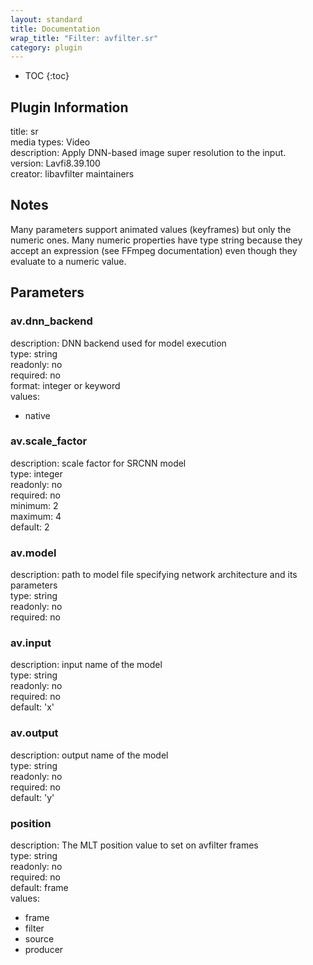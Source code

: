 ```yaml
---
layout: standard
title: Documentation
wrap_title: "Filter: avfilter.sr"
category: plugin
---
```

* TOC
{:toc}

## Plugin Information

title: sr  
media types:
Video  
description: Apply DNN-based image super resolution to the input.  
version: Lavfi8.39.100  
creator: libavfilter maintainers  

## Notes

Many parameters support animated values (keyframes) but only the numeric ones. Many numeric properties have type string because they accept an expression (see FFmpeg documentation) even though they evaluate to a numeric value.

## Parameters

### av.dnn_backend

  
description:
DNN backend used for model execution  
type: string  
readonly: no  
required: no  
format: integer or keyword  
values:  

* native

### av.scale_factor

  
description:
scale factor for SRCNN model  
type: integer  
readonly: no  
required: no  
minimum: 2  
maximum: 4  
default: 2  

### av.model

  
description:
path to model file specifying network architecture and its parameters  
type: string  
readonly: no  
required: no  

### av.input

  
description:
input name of the model  
type: string  
readonly: no  
required: no  
default: 'x'  

### av.output

  
description:
output name of the model  
type: string  
readonly: no  
required: no  
default: 'y'  

### position

  
description:
The MLT position value to set on avfilter frames  
type: string  
readonly: no  
required: no  
default: frame  
values:  

* frame
* filter
* source
* producer

